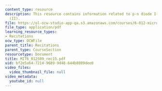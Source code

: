 ```yaml
---
content_type: resource
description: This resource contains information related to p-n diode I-V characteristics
  (II).
file: https://ol-ocw-studio-app-qa.s3.amazonaws.com/courses/6-012-microelectronic-devices-and-circuits-spring-2009/bf2e5a64721496899d48644b8809dee0_MIT6_012S09_rec15.pdf
file_type: application/pdf
learning_resource_types:
- Recitations
ocw_type: OCWFile
parent_title: Recitations
parent_type: CourseSection
resourcetype: Document
title: MIT6_012S09_rec15.pdf
uid: bf2e5a64-7214-9689-9d48-644b8809dee0
video_files:
  video_thumbnail_file: null
video_metadata:
  youtube_id: null
---
```

